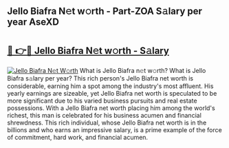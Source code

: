 ## Jello Biafra N𝚎t w𝚘rth - Part-ZOA S𝚊lary per year AseXD

# <h2><a href="http://gc48onq.nevu.top/?p=Jello+Biafra">🔗 👉🔴 Jello Biafra N𝚎t w𝚘rth - S𝚊lary</a></h2>

[![Jello Biafra N𝚎t W𝚘rth](https://i.imgur.com/Oavwk0R.jpeg)](http://gc48onq.nevu.top/?p=Jello+Biafra)
What is Jello Biafra n𝚎t w𝚘rth? What is Jello Biafra s𝚊lary per year?
This rich person's Jello Biafra net worth is considerable, earning him a spot among the industry's most affluent. His yearly earnings are sizeable, yet Jello Biafra net worth is speculated to be more significant due to his varied business pursuits and real estate possessions. With a Jello Biafra net worth placing him among the world's richest, this man is celebrated for his business acumen and financial shrewdness. This rich individual, whose Jello Biafra net worth is in the billions and who earns an impressive salary, is a prime example of the force of commitment, hard work, and financial acumen.
